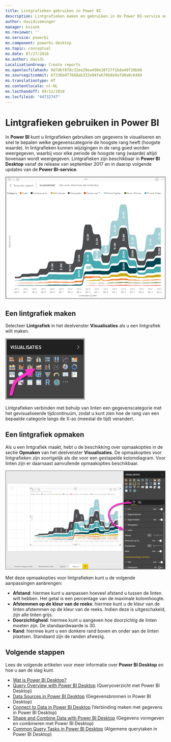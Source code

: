 ```yaml
---
title: Lintgrafieken gebruiken in Power BI
description: Lintgrafieken maken en gebruiken in de Power BI-service en Power BI Desktop
author: davidiseminger
manager: kvivek
ms.reviewer: ''
ms.service: powerbi
ms.component: powerbi-desktop
ms.topic: conceptual
ms.date: 07/27/2018
ms.author: davidi
LocalizationGroup: Create reports
ms.openlocfilehash: 0d7dbf878c32ee29ea490e10f27f1bda49f20b08
ms.sourcegitcommit: 67336b077668ab332e04fa670b0e9afd0a0c6489
ms.translationtype: HT
ms.contentlocale: nl-NL
ms.lasthandoff: 09/12/2018
ms.locfileid: "44732747"
---
```

# <a name="use-ribbon-charts-in-power-bi"></a>Lintgrafieken gebruiken in Power BI
In **Power BI** kunt u lintgrafieken gebruiken om gegevens te visualiseren en snel te bepalen welke gegevenscategorie de hoogste rang heeft (hoogste waarde). In lintgrafieken kunnen wijzigingen in de rang goed worden weergegeven, waarbij voor elke periode de hoogste rang (waarde) altijd bovenaan wordt weergegeven. Lintgrafieken zijn beschikbaar in **Power BI Desktop** vanaf de release van september 2017 en in daarop volgende updates van de **Power BI-service**.

![](media/desktop-ribbon-charts/ribbon-charts_01.png)

## <a name="create-a-ribbon-chart"></a>Een lintgrafiek maken
Selecteer **Lintgrafiek** in het deelvenster **Visualisaties** als u een lintgrafiek wilt maken.

![](media/desktop-ribbon-charts/ribbon-charts_02.png)

Lintgrafieken verbinden met behulp van linten een gegevenscategorie met het gevisualiseerde tijdcontinuüm, zodat u kunt zien hoe de rang van een bepaalde categorie langs de X-as (meestal de tijd) verandert.

## <a name="format-a-ribbon-chart"></a>Een lintgrafiek opmaken
Als u een lintgrafiek maakt, hebt u de beschikking over opmaakopties in de sectie **Opmaken** van het deelvenster **Visualisaties**. De opmaakopties voor lintgrafieken zijn soortgelijk als die voor een gestapelde kolomdiagram. Voor linten zijn er daarnaast aanvullende opmaakopties beschikbaar.

![](media/desktop-ribbon-charts/ribbon-charts_03.png)

Met deze opmaakopties voor lintgrafieken kunt u de volgende aanpassingen aanbrengen:

* **Afstand**: hiermee kunt u aanpassen hoeveel afstand u tussen de linten wilt hebben. Het getal is een percentage van de maximale kolomhoogte.
* **Afstemmen op de kleur van de reeks**: hiermee kunt u de kleur van de linten afstemmen op de kleur van de reeks. Indien deze is uitgeschakeld, zijn alle linten grijs.
* **Doorzichtigheid**: hiermee kunt u aangeven hoe doorzichtig de linten moeten zijn. De standaardwaarde is 30.
* **Rand**: hiermee kunt u een donkere rand boven en onder aan de linten plaatsen. Standaard zijn de randen afwezig.

## <a name="next-steps"></a>Volgende stappen
Lees de volgende artikelen voor meer informatie over **Power BI Desktop** en hoe u aan de slag kunt.

* [Wat is Power BI Desktop?](../desktop-what-is-desktop.md)
* [Query Overview with Power BI Desktop](../desktop-query-overview.md) (Queryoverzicht met Power BI Desktop)
* [Data Sources in Power BI Desktop](../desktop-data-sources.md) (Gegevensbronnen in Power BI Desktop)
* [Connect to Data in Power BI Desktop](../desktop-connect-to-data.md) (Verbinding maken met gegevens in Power BI Desktop)
* [Shape and Combine Data with Power BI Desktop](../desktop-shape-and-combine-data.md) (Gegevens vormgeven en combineren met Power BI Desktop)
* [Common Query Tasks in Power BI Desktop](../desktop-common-query-tasks.md) (Algemene querytaken in Power BI Desktop)   

